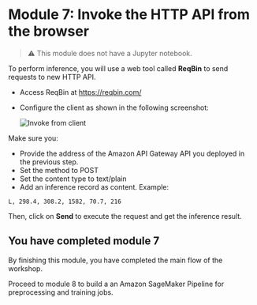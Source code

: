 # Module 7: Invoke the HTTP API from the browser

> ⚠️ This module does not have a Jupyter notebook. 

To perform inference, you will use a web tool called **ReqBin** to send requests to new HTTP API. 

- Access ReqBin at https://reqbin.com/
- Configure the client as shown in the following screenshot:

    <img src="images/reqbin.png" alt="Invoke from client" />

Make sure you:
- Provide the address of the Amazon API Gateway API you deployed in the previous step.
- Set the method to POST
- Set the content type to text/plain
- Add an inference record as content. Example: 

```L, 298.4, 308.2, 1582, 70.7, 216```

Then, click on **Send** to execute the request and get the inference result.

## You have completed module 7 

By finishing this module, you have completed the main flow of the workshop.

Proceed to module 8 to build a an Amazon SageMaker Pipeline for preprocessing and training jobs. 